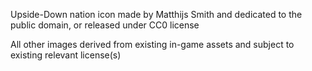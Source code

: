 Upside-Down nation icon made by Matthijs Smith and dedicated to the public domain, or released under CC0 license

All other images derived from existing in-game assets and subject to existing relevant license(s)